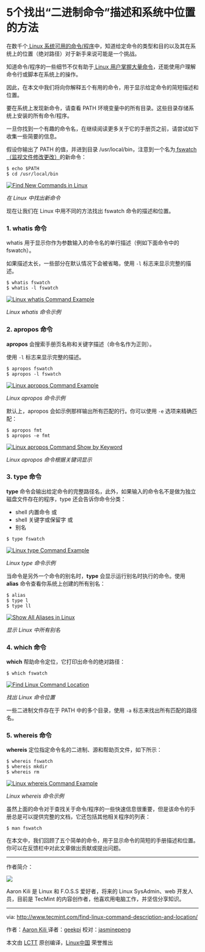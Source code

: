 5个找出“二进制命令”描述和系统中位置的方法
============================================================

在数千个[ Linux 系统可用的命令/程序][1]中，知道给定命令的类型和目的以及其在系统上的位置（绝对路径）对于新手来说可能是一个挑战。

知道命令/程序的一些细节不仅有助于[ Linux 用户掌握大量命令][2]，还能使用户理解命令行或脚本在系统上的操作。

因此，在本文中我们将向你解释五个有用的命令，用于显示给定命令的简短描述和位置。

要在系统上发现新命令，请查看 PATH 环境变量中的所有目录。这些目录存储系统上安装的所有命令/程序。

一旦你找到一个有趣的命令名，在继续阅读更多关于它的手册页之前，请尝试如下收集一些简要的信息。

假设你输出了 PATH 的值，并进到目录 /usr/local/bin，注意到一个名为[ fswatch（监视文件修改更改）][3]的新命令：

```
$ echo $PATH
$ cd /usr/local/bin
```
[
 ![Find New Commands in Linux](http://www.tecmint.com/wp-content/uploads/2017/01/Find-New-Commands-in-Linux.png) 
][4]

*在 Linux 中找出新命令*

现在让我们在 Linux 中用不同的方法找出 fswatch 命令的描述和位置。

### 1\. whatis 命令

whatis 用于显示你作为参数输入的命令名的单行描述（例如下面命令中的fswatch）。

如果描述太长，一些部分在默认情况下会被省略，使用 `-l` 标志来显示完整的描述。

```
$ whatis fswatch
$ whatis -l fswatch
```
[
 ![Linux whatis Command Example](http://www.tecmint.com/wp-content/uploads/2017/01/Whatis-Command-Example.png) 
][5]

*Linux whatis 命令示例*

### 2\. apropos 命令

**apropos** 会搜索手册页名称和关键字描述（命令名作为正则）。

使用 `-l` 标志来显示完整的描述。

```
$ apropos fswatch 
$ apropos -l fswatch
```
[
 ![Linux apropos Command Example](http://www.tecmint.com/wp-content/uploads/2017/01/Linux-apropos-Command-Example.png) 
][6]

*Linux apropos 命令示例*

默认上，apropos 会如示例那样输出所有匹配的行。你可以使用 `-e` 选项来精确匹配：

```
$ apropos fmt
$ apropos -e fmt
```
[
 ![Linux apropos Command Show by Keyword](http://www.tecmint.com/wp-content/uploads/2017/01/Linux-apropos-Command-Keyword-Example.png) 
][7]

*Linux apropos 命令根据关键词显示*

### 3\. type 命令

**type** 命令会输出给定命令的完整路径名，此外，如果输入的命令名不是做为独立磁盘文件存在的程序，type 还会告诉你命令分类：

- shell 内置命令 或
- shell 关键字或保留字 或
-  别名

```
$ type fswatch 
```
[
 ![Linux type Command Example](http://www.tecmint.com/wp-content/uploads/2017/01/Linux-type-Command-Example.png) 
][8]

*Linux type 命令示例*

当命令是另外一个命令的别名时，**type** 会显示运行别名时执行的命令。使用 **alias** 命令查看你系统上创建的所有别名：

```
$ alias
$ type l
$ type ll
```
[
 ![Show All Aliases in Linux](http://www.tecmint.com/wp-content/uploads/2017/01/Show-All-Aliases-in-Linux.png) 
][9]

*显示 Linux 中所有别名*

### 4\. which 命令

**which** 帮助命令定位，它打印出命令的绝对路径：

```
$ which fswatch 
```
[
 ![Find Linux Command Location](http://www.tecmint.com/wp-content/uploads/2017/01/Find-Linux-Command-Location.png) 
][10]

*找出 Linux 命令位置*

一些二进制文件存在于 PATH 中的多个目录，使用 `-a` 标志来找出所有匹配的路径名。

### 5\. whereis 命令

**whereis** 定位指定命令名的二进制、源和帮助页文件，如下所示：

```
$ whereis fswatch
$ whereis mkdir 
$ whereis rm
```
[
 ![Linux whereis Command Example](http://www.tecmint.com/wp-content/uploads/2017/01/Linux-whereis-Command-Example.png) 
][11]

*Linux whereis 命令示例*

虽然上面的命令对于查找关于命令/程序的一些快速信息很重要，但是该命令的手册总是可以提供完整的文档，它还包括其他相关程序的列表：

```
$ man fswatch
```

在本文中，我们回顾了五个简单的命令，用于显示命令的简短的手册描述和位置。 你可以在反馈栏中对此文章做出贡献或提出问题。

--------------------------------------------------------------------------------

作者简介：

![](http://1.gravatar.com/avatar/4e444ab611c7b8c7bcb76e58d2e82ae0?s=128&d=blank&r=g)

Aaron Kili 是 Linux 和 F.O.S.S 爱好者，将来的 Linux SysAdmin、web 开发人员，目前是 TecMint 的内容创作者，他喜欢用电脑工作，并坚信分享知识。

--------------------------------------------------------------------------------
via: http://www.tecmint.com/find-linux-command-description-and-location/

作者：[Aaron Kili ][a]
译者：[geekpi](https://github.com/geekpi)
校对：[jasminepeng](https://github.com/jasminepeng)

本文由 [LCTT](https://github.com/LCTT/TranslateProject) 原创编译，[Linux中国](https://linux.cn/) 荣誉推出

[a]:http://www.tecmint.com/author/aaronkili/
[1]:http://www.tecmint.com/category/top-tools/
[2]:http://www.tecmint.com/tag/linux-tricks/
[3]:http://www.tecmint.com/fswatch-monitors-files-and-directory-changes-modifications-in-linux/
[4]:http://www.tecmint.com/wp-content/uploads/2017/01/Find-New-Commands-in-Linux.png
[5]:http://www.tecmint.com/wp-content/uploads/2017/01/Whatis-Command-Example.png
[6]:http://www.tecmint.com/wp-content/uploads/2017/01/Linux-apropos-Command-Example.png
[7]:http://www.tecmint.com/wp-content/uploads/2017/01/Linux-apropos-Command-Keyword-Example.png
[8]:http://www.tecmint.com/wp-content/uploads/2017/01/Linux-type-Command-Example.png
[9]:http://www.tecmint.com/wp-content/uploads/2017/01/Show-All-Aliases-in-Linux.png
[10]:http://www.tecmint.com/wp-content/uploads/2017/01/Find-Linux-Command-Location.png
[11]:http://www.tecmint.com/wp-content/uploads/2017/01/Linux-whereis-Command-Example.png
